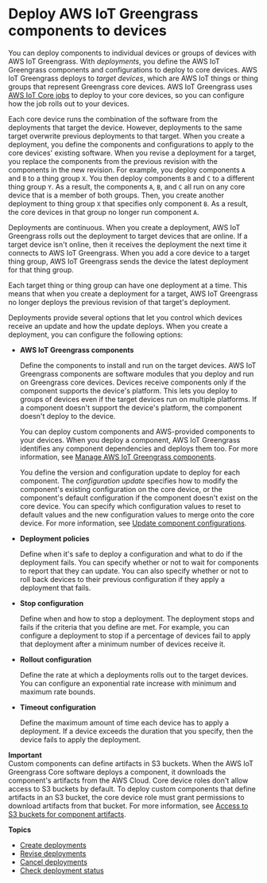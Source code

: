 # Deploy AWS IoT Greengrass components to devices<a name="manage-deployments"></a>

You can deploy components to individual devices or groups of devices with AWS IoT Greengrass\. With *deployments*, you define the AWS IoT Greengrass components and configurations to deploy to core devices\. AWS IoT Greengrass deploys to *target devices*, which are AWS IoT things or thing groups that represent Greengrass core devices\. AWS IoT Greengrass uses [AWS IoT Core jobs](https://docs.aws.amazon.com/iot/latest/developerguide/iot-jobs.html) to deploy to your core devices, so you can configure how the job rolls out to your devices\.

Each core device runs the combination of the software from the deployments that target the device\. However, deployments to the same target overwrite previous deployments to that target\. When you create a deployment, you define the components and configurations to apply to the core devices' existing software\. When you revise a deployment for a target, you replace the components from the previous revision with the components in the new revision\. For example, you deploy components `A` and `B` to a thing group `X`\. You then deploy components `B` and `C` to a different thing group `Y`\. As a result, the components `A`, `B`, and `C` all run on any core device that is a member of both groups\. Then, you create another deployment to thing group `X` that specifies only component `B`\. As a result, the core devices in that group no longer run component `A`\.

Deployments are continuous\. When you create a deployment, AWS IoT Greengrass rolls out the deployment to target devices that are online\. If a target device isn't online, then it receives the deployment the next time it connects to AWS IoT Greengrass\. When you add a core device to a target thing group, AWS IoT Greengrass sends the device the latest deployment for that thing group\.

Each target thing or thing group can have one deployment at a time\. This means that when you create a deployment for a target, AWS IoT Greengrass no longer deploys the previous revision of that target's deployment\.

Deployments provide several options that let you control which devices receive an update and how the update deploys\. When you create a deployment, you can configure the following options:
+ **AWS IoT Greengrass components**

  Define the components to install and run on the target devices\. AWS IoT Greengrass components are software modules that you deploy and run on Greengrass core devices\. Devices receive components only if the component supports the device's platform\. This lets you deploy to groups of devices even if the target devices run on multiple platforms\. If a component doesn't support the device's platform, the component doesn't deploy to the device\.

  You can deploy custom components and AWS\-provided components to your devices\. When you deploy a component, AWS IoT Greengrass identifies any component dependencies and deploys them too\. For more information, see [Manage AWS IoT Greengrass components](manage-components.md)\.

  You define the version and configuration update to deploy for each component\. The *configuration update* specifies how to modify the component's existing configuration on the core device, or the component's default configuration if the component doesn't exist on the core device\. You can specify which configuration values to reset to default values and the new configuration values to merge onto the core device\. For more information, see [Update component configurations](update-component-configurations.md)\.
+ **Deployment policies**

  Define when it's safe to deploy a configuration and what to do if the deployment fails\. You can specify whether or not to wait for components to report that they can update\. You can also specify whether or not to roll back devices to their previous configuration if they apply a deployment that fails\.
+ **Stop configuration**

  Define when and how to stop a deployment\. The deployment stops and fails if the criteria that you define are met\. For example, you can configure a deployment to stop if a percentage of devices fail to apply that deployment after a minimum number of devices receive it\.
+ **Rollout configuration**

  Define the rate at which a deployments rolls out to the target devices\. You can configure an exponential rate increase with minimum and maximum rate bounds\.
+ **Timeout configuration**

  Define the maximum amount of time each device has to apply a deployment\. If a device exceeds the duration that you specify, then the device fails to apply the deployment\.

**Important**  
Custom components can define artifacts in S3 buckets\. When the AWS IoT Greengrass Core software deploys a component, it downloads the component's artifacts from the AWS Cloud\. Core device roles don't allow access to S3 buckets by default\. To deploy custom components that define artifacts in an S3 bucket, the core device role must grant permissions to download artifacts from that bucket\. For more information, see [Access to S3 buckets for component artifacts](device-service-role.md#device-service-role-access-s3-bucket)\.

**Topics**
+ [Create deployments](create-deployments.md)
+ [Revise deployments](revise-deployments.md)
+ [Cancel deployments](cancel-deployments.md)
+ [Check deployment status](check-deployment-status.md)